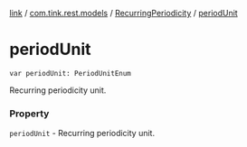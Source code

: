 [link](../../index.md) / [com.tink.rest.models](../index.md) / [RecurringPeriodicity](index.md) / [periodUnit](./period-unit.md)

# periodUnit

`var periodUnit: PeriodUnitEnum`

Recurring periodicity unit.

### Property

`periodUnit` - Recurring periodicity unit.